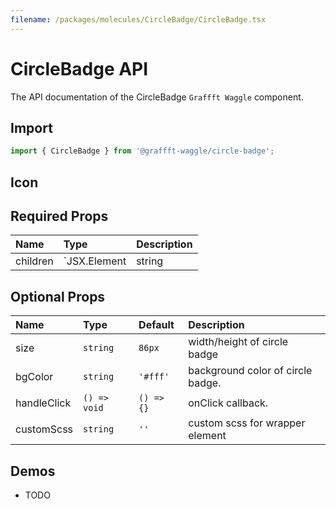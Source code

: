 ```yaml
---
filename: /packages/molecules/CircleBadge/CircleBadge.tsx
---
```


# CircleBadge API

The API documentation of the CircleBadge `Graffft Waggle` component.

## Import

```js
import { CircleBadge } from '@graffft-waggle/circle-badge';
```

## Icon

## Required Props

| Name     | Type                            | Description                                 |
| :------- | :------------------------------ | :------------------------------------------ |
| children | `JSX.Element | string | number` | Content that can go inside the circle badge |

## Optional Props

| Name        | Type         | Default    | Description                       |
| :---------- | :----------- | :--------- | :-------------------------------- |
| size        | `string`     | `86px`     | width/height of circle badge      |
| bgColor     | `string`     | `'#fff'`   | background color of circle badge. |
| handleClick | `() => void` | `() => {}` | onClick callback.                 |
| customScss  | `string`     | `''`       | custom scss for wrapper element   |

## Demos

- TODO
